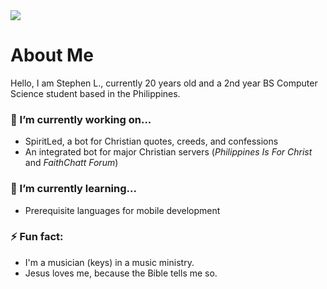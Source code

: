 <img src="https://i.imgur.com/w0dUYmi.png">

# About Me
Hello, I am Stephen L., currently 20 years old and a 2nd year BS Computer Science student based in the Philippines.

### 🔭 I’m currently working on...
- SpiritLed, a bot for Christian quotes, creeds, and confessions
- An integrated bot for major Christian servers (*Philippines Is For Christ* and *FaithChatt Forum*)

### 🌱 I’m currently learning...
- Prerequisite languages for mobile development

### ⚡ Fun fact:
- I'm a musician (keys) in a music ministry.
- Jesus loves me, because the Bible tells me so.
